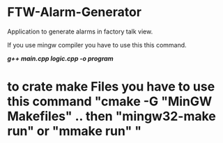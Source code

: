 # FTW-Alarm-Generator

Application to generate alarms in factory talk view.

If you use mingw compiler you have to use  this  this command.

***g++ main.cpp logic.cpp -o program***
# to crate make Files you have to use this command "cmake -G "MinGW Makefiles" .. then "mingw32-make run" or "mmake run" "